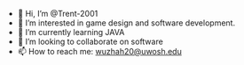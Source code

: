 - 👋 Hi, I’m @Trent-2001
- 👀 I’m interested in game design and software development.
- 🌱 I’m currently learning JAVA
- 💞️ I’m looking to collaborate on software
- 📫 How to reach me: wuzhah20@uwosh.edu

<!---
Trent-2001/Trent-2001 is a ✨ special ✨ repository because its `README.md` (this file) appears on your GitHub profile.
You can click the Preview link to take a look at your changes.
--->
